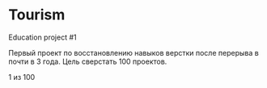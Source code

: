 # Tourism
Education project #1

Первый проект по восстановлению навыков верстки после перерыва в почти в 3 года.
Цель сверстать 100 проектов.

1 из 100
